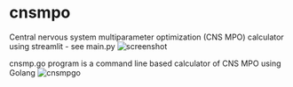 # cnsmpo
Central nervous system multiparameter optimization (CNS MPO) calculator using streamlit - see main.py
![screenshot](https://github.com/Rdk0/cnsmpo/assets/6693737/b8bf10e9-c8c9-406b-89c8-a73032b9af32)

cnsmp.go program is a command line based calculator of CNS MPO using Golang
![cnsmpgo](https://github.com/user-attachments/assets/5e57f484-a2a7-4ce3-9414-78ab4de472fe)
